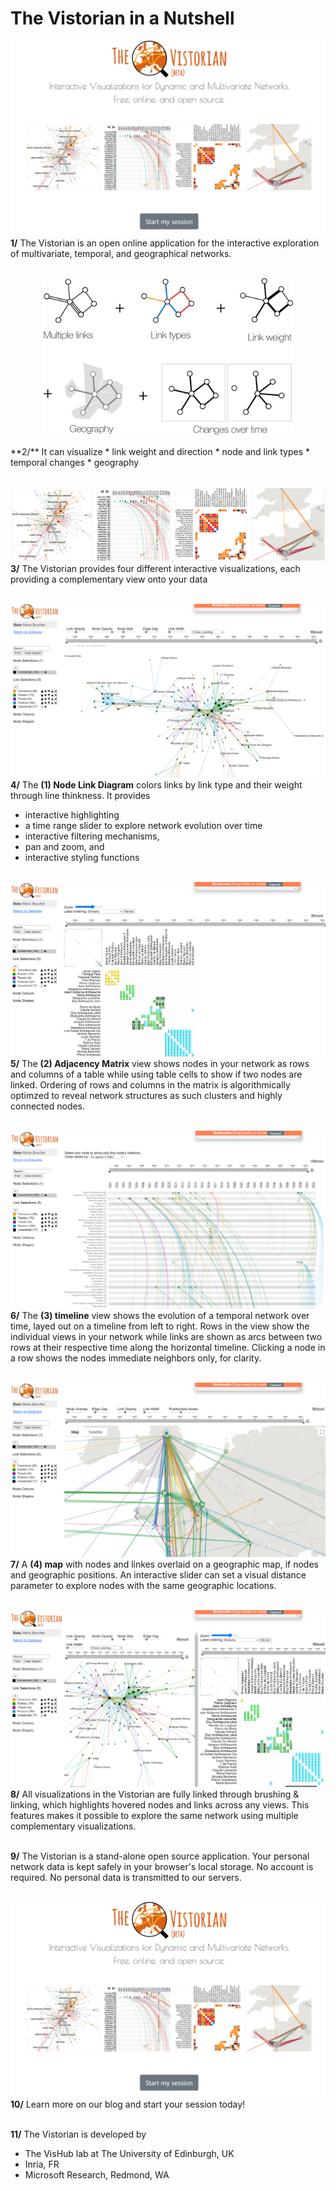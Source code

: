 # The Vistorian in a Nutshell

![](figures/v-opening2.png)
**1/** The Vistorian is an open online application for the interactive exploration of multivariate, temporal, and geographical networks. 
<br/><br/>


<p align="center">
  <img src="assets/Images/multiple-links.png" width="400px" style="align:center;"></img>
</p>
**2/** It can visualize
* link weight and direction
* node and link types
* temporal changes
* geography
<br/><br/>


![](figures/vistorian-visualizations.png)
**3/** The Vistorian provides four different interactive visualizations, each providing a complementary view onto your data
<br/><br/>


![](figures/v-nodelink.png)
**4/** The **(1) Node Link Diagram** colors links by link type and their weight through line thinkness. It provides 
* interactive highlighting
* a time range slider to explore network evolution over time
* interactive filtering mechanisms,
* pan and zoom, and 
* interactive styling functions
<br/><br/>



![](figures/v-matrix.png)
**5/** The **(2) Adjacency Matrix** view shows nodes in your network as rows and columns of a table while using table cells to show if two nodes are linked. Ordering of rows and columns in the matrix is algorithmically optimzed to reveal network structures as such clusters and highly connected nodes. 
<br/><br/>

![](figures/v-timeline.png)
**6/** The **(3) timeline** view shows the evolution of a temporal network over time, layed out on a timeline from left to right. Rows in the view show the individual views in your network while links are shown as arcs between two rows at their respective time along the horizontal timeline. Clicking a node in a row shows the nodes immediate neighbors only, for clarity.
<br/><br/>

![](figures/v-map.png)
**7/** A **(4) map** with nodes and linkes overlaid on a geographic map, if nodes and geographic positions. An interactive slider can set a visual distance parameter to explore nodes with the same geographic locations.
<br/><br/>

![](figures/v-sidebyside.png)
**8/** All visualizations in the Vistorian are fully linked through brushing & linking, which highlights hovered nodes and links across any views. This features makes it possible to explore the same network using multiple complementary visualizations. 
<br/><br/>

**9/** The Vistorian is a stand-alone open source application. Your personal network data is kept safely in your browser's local storage. No account is required. No personal data is transmitted to our servers. 
<br/><br/>

![](figures/v-opening2.png)
**10/** Learn more on our blog and start your session today!
<br/><br/>

**11/** The Vistorian is developed by 
* The VisHub lab at The University of Edinburgh, UK
* Inria, FR
* Microsoft Research, Redmond, WA


